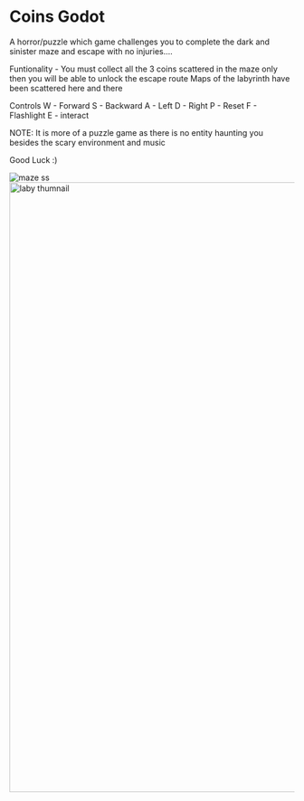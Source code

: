 # Coins Godot

A horror/puzzle which game challenges you to complete the dark and sinister maze and escape with no injuries....

Funtionality - You must collect all the 3 coins scattered in the maze only then you will be able to unlock the escape route
Maps of the labyrinth have been scattered here and there

Controls 
W - Forward
S - Backward
A - Left
D - Right
P - Reset
F - Flashlight
E - interact

NOTE: It is more of a puzzle game as there is no entity haunting you besides the scary environment and music

Good Luck :)

![maze ss](https://github.com/user-attachments/assets/23354933-21ae-4386-aae6-d2fd0f55f75f)
<img width="1918" height="1078" alt="laby thumnail" src="https://github.com/user-attachments/assets/7e25c4e4-89f4-4ab5-b49d-35c647844500" />
